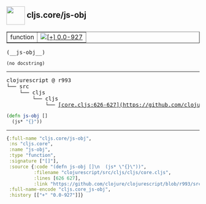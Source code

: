 ## <img width="48px" valign="middle" src="http://i.imgur.com/Hi20huC.png"> cljs.core/js-obj

 <table border="1">
<tr>
<td>function</td>
<td><a href="https://github.com/cljsinfo/api-refs/tree/0.0-927"><img valign="middle" alt="[+] 0.0-927" src="https://img.shields.io/badge/+-0.0--927-lightgrey.svg"></a> </td>
</tr>
</table>

 <samp>
(__js-obj__)<br>
</samp>

```
(no docstring)
```

---

 <pre>
clojurescript @ r993
└── src
    └── cljs
        └── cljs
            └── <ins>[core.cljs:626-627](https://github.com/clojure/clojurescript/blob/r993/src/cljs/cljs/core.cljs#L626-L627)</ins>
</pre>

```clj
(defn js-obj []
  (js* "{}"))
```


---

```clj
{:full-name "cljs.core/js-obj",
 :ns "cljs.core",
 :name "js-obj",
 :type "function",
 :signature ["[]"],
 :source {:code "(defn js-obj []\n  (js* \"{}\"))",
          :filename "clojurescript/src/cljs/cljs/core.cljs",
          :lines [626 627],
          :link "https://github.com/clojure/clojurescript/blob/r993/src/cljs/cljs/core.cljs#L626-L627"},
 :full-name-encode "cljs.core_js-obj",
 :history [["+" "0.0-927"]]}

```
